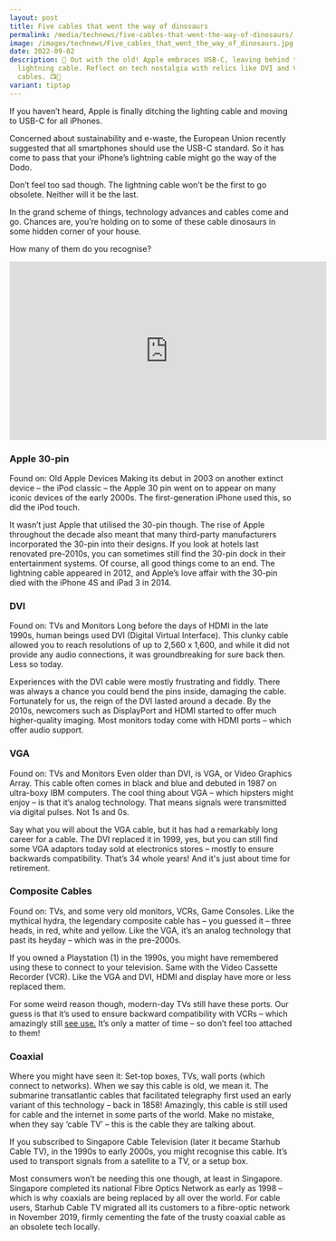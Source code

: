 ```yaml
---
layout: post
title: Five cables that went the way of dinosaurs
permalink: /media/technews/five-cables-that-went-the-way-of-dinosaurs/
image: /images/technews/Five_cables_that_went_the_way_of_dinosaurs.jpg
date: 2022-09-02
description: 🔄 Out with the old! Apple embraces USB-C, leaving behind the
  lightning cable. Reflect on tech nostalgia with relics like DVI and VGA
  cables. 📺🔗
variant: tiptap
---
```

<p>If you haven’t heard, Apple is finally ditching the lighting cable and
moving to USB-C for all iPhones.</p>
<p>Concerned about sustainability and e-waste, the European Union recently
suggested that all smartphones should use the USB-C standard. So it has
come to pass that your iPhone’s lightning cable might go the way of the
Dodo.</p>
<p>Don’t feel too sad though. The lightning cable won’t be the first to go
obsolete. Neither will it be the last.</p>
<p>In the grand scheme of things, technology advances and cables come and
go. Chances are, you’re holding on to some of these cable dinosaurs in
some hidden corner of your house.</p>
<p>How many of them do you recognise?</p>
<div class="iframe-wrapper">
<iframe height="315" width="560" allowfullscreen="true" frameborder="0" src="https://www.youtube.com/embed/dVq2q6OxaVM?si=k-x93AI1DOapRb6Q"></iframe>
</div>
<h3>Apple 30-pin</h3>
<p>Found on: Old Apple Devices Making its debut in 2003 on another extinct
device – the iPod classic – the Apple 30 pin went on to appear on many
iconic devices of the early 2000s. The first-generation iPhone used this,
so did the iPod touch.</p>
<p>It wasn’t just Apple that utilised the 30-pin though. The rise of Apple
throughout the decade also meant that many third-party manufacturers incorporated
the 30-pin into their designs. If you look at hotels last renovated pre-2010s,
you can sometimes still find the 30-pin dock in their entertainment systems.
Of course, all good things come to an end. The lightning cable appeared
in 2012, and Apple’s love affair with the 30-pin died with the iPhone 4S
and iPad 3 in 2014.</p>
<h3>DVI</h3>
<p>Found on: TVs and Monitors Long before the days of HDMI in the late 1990s,
human beings used DVI (Digital Virtual Interface). This clunky cable allowed
you to reach resolutions of up to 2,560 x 1,600, and while it did not provide
any audio connections, it was groundbreaking for sure back then. Less so
today.</p>
<p>Experiences with the DVI cable were mostly frustrating and fiddly. There
was always a chance you could bend the pins inside, damaging the cable.
Fortunately for us, the reign of the DVI lasted around a decade. By the
2010s, newcomers such as DisplayPort and HDMI started to offer much higher-quality
imaging. Most monitors today come with HDMI ports – which offer audio support.</p>
<h3>VGA</h3>
<p>Found on: TVs and Monitors Even older than DVI, is VGA, or Video Graphics
Array. This cable often comes in black and blue and debuted in 1987 on
ultra-boxy IBM computers. The cool thing about VGA – which hipsters might
enjoy – is that it’s analog technology. That means signals were transmitted
via digital pulses. Not 1s and 0s.</p>
<p>Say what you will about the VGA cable, but it has had a remarkably long
career for a cable. The DVI replaced it in 1999, yes, but you can still
find some VGA adaptors today sold at electronics stores – mostly to ensure
backwards compatibility. That’s 34 whole years! And it's just about time
for retirement.</p>
<h3>Composite Cables</h3>
<p>Found on: TVs, and some very old monitors, VCRs, Game Consoles. Like the
mythical hydra, the legendary composite cable has – you guessed it – three
heads, in red, white and yellow. Like the VGA, it’s an analog technology
that past its heyday – which was in the pre-2000s.</p>
<p>If you owned a Playstation (1) in the 1990s, you might have remembered
using these to connect to your television. Same with the Video Cassette
Recorder (VCR). Like the VGA and DVI, HDMI and display have more or less
replaced them.</p>
<p>For some weird reason though, modern-day TVs still have these ports. Our
guess is that it’s used to ensure backward compatibility with VCRs – which
amazingly still&nbsp;<a href="https://www.nytimes.com/2021/02/20/style/vhs-tapes.html" class="editor-rtfLink" rel="noopener noreferrer nofollow" target="_blank">see use.</a>&nbsp;It’s
only a matter of time – so don’t feel too attached to them!</p>
<h3>Coaxial</h3>
<p>Where you might have seen it: Set-top boxes, TVs, wall ports (which connect
to networks). When we say this cable is old, we mean it. The submarine
transatlantic cables that facilitated telegraphy first used an early variant
of this technology – back in 1858! Amazingly, this cable is still used
for cable and the internet in some parts of the world. Make no mistake,
when they say ‘cable TV’ – this is the cable they are talking about.</p>
<p>If you subscribed to Singapore Cable Television (later it became Starhub
Cable TV), in the 1990s to early 2000s, you might recognise this cable.
It’s used to transport signals from a satellite to a TV, or a setup box.</p>
<p>Most consumers won’t be needing this one though, at least in Singapore.
Singapore completed its national Fibre Optics Network as early as 1998
– which is why coaxials are being replaced by all over the world. For cable
users, Starhub Cable TV migrated all its customers to a fibre-optic network
in November 2019, firmly cementing the fate of the trusty coaxial cable
as an obsolete tech locally.</p>